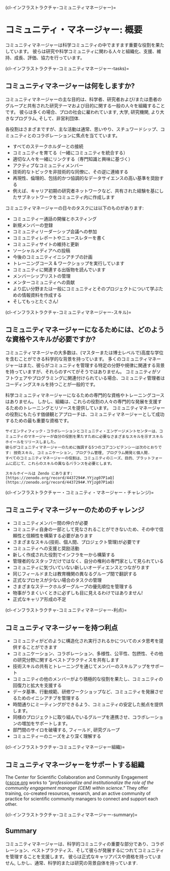 (cl-インフラストラクチャ-コミュニティマネージャー)=
# コミュニティ・マネージャー: 概要

コミュニティマネージャーは科学コミュニティの中でますます重要な役割を果たしています。 彼らは研究や科学コミュニティに関わる人々と組織化、支援、維持、成長、評価、協力を行っています。

(cl-インフラストラクチャ-コミュニティマネージャー-tasks)=
## コミュニティマネージャーは何をしますか?

コミュニティマネージャーの主な目的は、科学者、研究者および/または患者のグループと共有された研究テーマおよび目的に関する一般の人々を組織することです。 彼らは多くの場合、プロの社会に雇われています, 大学, 研究機関, より大きなプログラム, そして、非営利団体.

各役割はさまざまですが、主な活動は通常、思いやり、スチュワードシップ、コミュニティとのコラボレーションに焦点を当てています。
* すべてのステークホルダーとの接続
* コミュニティを育てる（一緒にコミュニティを統合する）
* 適切な人々を一緒にリンクする（専門知識と興味に基づく）
* アクティブなコミュニティメンバー
* 技術的なトピックを非技術的な同僚に、その逆に連絡する
* 再現性、倫理的、包括的かつ協調的なデータサイエンスの高い基準を奨励する
* 例えば、キャリア初期の研究者ネットワークなど、共有された経験を基にしたサブネットワークをコミュニティ内に作成します

コミュニティマネージャーの日々のタスクには以下のものがあります:
* コミュニティー通話の開催とホスティング
* 新規メンバーの登録
* コミュニティリーダーシップ会議への参加
* コミュニティレポートやニュースレターを書く
* コミュニティサイトの維持と更新
* ソーシャルメディアへの投稿
* 今後のコミュニティイニシアチブの計画
* トレーニングコース & ワークショップを実行しています
* コミュニティに関連する出版物を読んでいます
* メンバーシップリストの管理
* メンターコミュニティへの貢献
* より広い分野または一般にコミュニティとそのプロジェクトについて学ぶための情報資料を作成する
* そしてもっとたくさん!

(cl-インフラストラクチャ-コミュニティマネージャー-スキル)=
## コミュニティマネージャーになるためには、どのような資格やスキルが必要ですか?
コミュニティマネージャの大多数は、(マスターまたは博士レベルで)高度な学位を含むことができる科学的な背景を持っています。 多くのコミュニティマネージャーはまた、彼らがコミュニティを管理する特定の分野や規律に関連する背景を持っていますが、それらのすべてがそうではありません。 コミュニティがソフトウェアやプログラミングに関連付けられている場合、コミュニティ管理者はコーディングスキルを持つことが一般的です。

科学コミュニティマネージャーになるための専門的な資格やトレーニングコースはありません。 しかし、組織は、これらの役割の人々の専門的な発展を支援するためのトレーニングとリソースを提供しています。 コミュニティマネージャーの役割にもたらす価値観とアプローチは、コミュニティマネージャーとして成功するための最も重要な資格です。

```{admonition} CSCCE Skills Wheel - Five Core Competancies 
サイエンティフィック・コラボレーションとコミュニティ・エンゲージメントセンターは、コミュニティのマネージャーが自分の役割を果たすために必要なさまざまなスキルを示すスキルホイールをリリースしました。 
彼らがコミュニティマネージャーのために強調する5つのコアコンピテンシーは次のとおりです: 技術スキル, コミュニケーション, プログラム管理, プログラム開発と個人間. 
すべてのコミュニティマネージャーの役割は、コミュニティのニーズ、目的、プラットフォームに応じて、これらのスキルの異なるバランスを必要とします。 

スキルホイールは Zendo にあります: [https://zenodo.org/record/4437294#.YYjzg07P1aQ](https://zenodo.org/record/4437294#.YYjzg07P1aQ)
```

(cl-インフラストラクチャー・コミュニティ・マネージャー・チャレンジ)=
## コミュニティマネージャーのためのチャレンジ
* コミュニティメンバー間の仲介が必要
* コミュニティ自身の一部として見なされることができないため、その中で信頼性と信頼性を構築する必要があります
* さまざまなスキル(技術、個人間、プロジェクト管理)が必要です
* コミュニティへの支援と奨励活動
* 新しく作成された役割でインフラを一から構築する
* 管理者的なスタッフだけではなく、自分の権利の専門家として見られている
* コミュニティに気づいていない新しいオーディエンスとつながります
* 同じフィールドまたは教育機関の異なるグループ間で翻訳する
* 正式なプロセスが少ない場合のタスクの管理
* さまざまなステークホルダーグループの優先順位を管理する
* 物事がうまくいくときに必ずしも目に見えるわけではありません!
* 正式なキャリア形成の不足

(cl-インフラストラクチャ-コミュニティマネージャー-利点)=
## コミュニティマネージャーを持つ利点
* コミュニティがどのように構造化され実行されるかについてのメタ思考を提供することができます
* コミュニケーション、コラボレーション、多様性、公平性、包摂性、その他の研究分野に関するベストプラクティスを共有します
* 技術スキルの共有とトレーニングを通じてメンバーのスキルアップをサポート
* コミュニティの他のメンバーがより積極的な役割を果たし、コミュニティの回復力と拡大を支援する
* データ基準、行動規範、研修ワークショップなど、コミュニティを発展させるためのイニシアチブを管理する
* 時間通りにミーティングができるよう、コミュニティの安定した拠点を提供します。
* 同様のプロジェクトに取り組んでいるグループを連携させ、コラボレーションの増加をサポートします。
* 部門間のサイロを破壊する, フィールド, 研究グループ
* コミュニティーのニーズをより深く理解する


(cl-インフラストラクチャ-コミュニティマネージャー組織)=
## コミュニティマネージャーをサポートする組織
The Center for Scientific Collaboration and Community Engagement ([cscce.org](https://www.cscce.org/) works to _"professionalize and institutionalize the role of the community engagement manager (CEM) within science."_ They offer training, co-created resources, research, and an active community of practice for scientific community managers to connect and support each other.

(cl-インフラストラクチャ-コミュニティマネージャー-summary)=
## Summary
コミュニティマネージャーは、科学的コミュニティの重要な部分であり、コラボレーション、ベストプラクティス、そして彼らが発展するにつれてコミュニティを管理することを支援します。 彼らは正式なキャリアパスや資格を持っていません, しかし、通常、科学的または研究の背景自体を持っています. 

